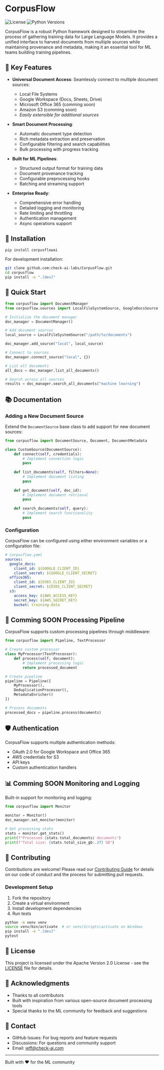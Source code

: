 # CorpusFlow

![License](https://img.shields.io/badge/license-Apache%202.0-blue)
![Python Versions](https://img.shields.io/badge/python-3.8%20%7C%203.9%20%7C%203.10%20%7C%203.11-blue)
<!-- ![Build Status](https://img.shields.io/badge/build-passing-brightgreen) -->

CorpusFlow is a robust Python framework designed to streamline the process of gathering training data for Large Language Models. It provides a unified interface to harvest documents from multiple sources while maintaining provenance and metadata, making it an essential tool for ML teams building training pipelines.

## 🚀 Key Features

- **Universal Document Access**: Seamlessly connect to multiple document sources:
  - Local File Systems
  - Google Workspace (Docs, Sheets, Drive)
  - Microsoft Office 365 (comming soon)
  - Amazon S3 (comming soon)
  - *Easily extensible for additional sources*

- **Smart Document Processing**:
  - Automatic document type detection
  - Rich metadata extraction and preservation
  - Configurable filtering and search capabilities
  - Bulk processing with progress tracking

- **Built for ML Pipelines**:
  - Structured output format for training data
  - Document provenance tracking
  - Configurable preprocessing hooks
  - Batching and streaming support

- **Enterprise Ready**:
  - Comprehensive error handling
  - Detailed logging and monitoring
  - Rate limiting and throttling
  - Authentication management
  - Async operations support

## 🔧 Installation

```bash
pip install corpusflowai
```

For development installation:

```bash
git clone github.com:check-ai-labs/CorpusFlow.git
cd corpusflow
pip install -e ".[dev]"
```

## 🚦 Quick Start

```python
from corpusflow import DocumentManager
from corpusflow.sources import LocalFileSystemSource, GoogleDocsSource

# Initialize the document manager
doc_manager = DocumentManager()

# Add document sources
local_source = LocalFileSystemSource("/path/to/documents")

doc_manager.add_source("local", local_source)

# Connect to sources
doc_manager.connect_source("local", {})

# List all documents
all_docs = doc_manager.list_all_documents()

# Search across all sources
results = doc_manager.search_all_documents("machine learning")
```

## 📚 Documentation

### Adding a New Document Source

Extend the `DocumentSource` base class to add support for new document sources:

```python
from corpusflow import DocumentSource, Document, DocumentMetadata

class CustomSource(DocumentSource):
    def connect(self, credentials):
        # Implement connection logic
        pass
    
    def list_documents(self, filters=None):
        # Implement document listing
        pass
    
    def get_document(self, doc_id):
        # Implement document retrieval
        pass
    
    def search_documents(self, query):
        # Implement search functionality
        pass
```

### Configuration

CorpusFlow can be configured using either environment variables or a configuration file:

```yaml
# corpusflow.yaml
sources:
  google_docs:
    client_id: ${GOOGLE_CLIENT_ID}
    client_secret: ${GOOGLE_CLIENT_SECRET}
  office365:
    client_id: ${O365_CLIENT_ID}
    client_secret: ${O365_CLIENT_SECRET}
  s3:
    access_key: ${AWS_ACCESS_KEY}
    secret_key: ${AWS_SECRET_KEY}
    bucket: training-data
```

## 🔄 Comming SOON  Processing Pipeline

CorpusFlow supports custom processing pipelines through middleware:

```python
from corpusflow import Pipeline, TextProcessor

# Create custom processor
class MyProcessor(TextProcessor):
    def process(self, document):
        # Implement processing logic
        return processed_document

# Create pipeline
pipeline = Pipeline([
    MyProcessor(),
    DeduplicationProcessor(),
    MetadataEnricher()
])

# Process documents
processed_docs = pipeline.process(documents)
```

## 🛡️ Authentication

CorpusFlow supports multiple authentication methods:

- OAuth 2.0 for Google Workspace and Office 365
- AWS credentials for S3
- API keys
- Custom authentication handlers

## 📊 Comming SOON Monitoring and Logging

Built-in support for monitoring and logging:

```python
from corpusflow import Monitor

monitor = Monitor()
doc_manager.set_monitor(monitor)

# Get processing stats
stats = monitor.get_stats()
print(f"Processed {stats.total_documents} documents")
print(f"Total size: {stats.total_size_gb:.2f} GB")
```

## 🤝 Contributing

Contributions are welcome! Please read our [Contributing Guide](CONTRIBUTING.md) for details on our code of conduct and the process for submitting pull requests.

### Development Setup

1. Fork the repository
2. Create a virtual environment
3. Install development dependencies
4. Run tests

```bash
python -m venv venv
source venv/bin/activate  # or venv\Scripts\activate on Windows
pip install -e ".[dev]"
pytest
```

## 📝 License

This project is licensed under the Apache Version 2.0 License - see the [LICENSE](LICENSE) file for details.

## 🙏 Acknowledgments

- Thanks to all contributors
- Built with inspiration from various open-source document processing tools
- Special thanks to the ML community for feedback and suggestions

## 📮 Contact

- GitHub Issues: For bug reports and feature requests
- Discussions: For questions and community support
- Email: jeff@check-ai.com

---

Built with ❤️ for the ML community